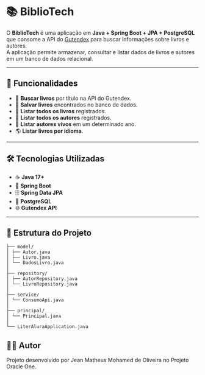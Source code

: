 # 📚 BiblioTech

O **BiblioTech** é uma aplicação em **Java + Spring Boot + JPA + PostgreSQL** que consome a API do [Gutendex](https://gutendex.com/) para buscar informações sobre livros e autores.  
A aplicação permite armazenar, consultar e listar dados de livros e autores em um banco de dados relacional.

---

## 🚀 Funcionalidades

- 🔎 **Buscar livros** por título na API do Gutendex.  
- 💾 **Salvar livros** encontrados no banco de dados.  
- 📖 **Listar todos os livros** registrados.  
- 👤 **Listar todos os autores** registrados.  
- 📆 **Listar autores vivos** em um determinado ano.  
- 🌎 **Listar livros por idioma**.  

---

## 🛠️ Tecnologias Utilizadas

- ☕ **Java 17+**  
- 🌱 **Spring Boot**  
- 🗄️ **Spring Data JPA**  
- 🐘 **PostgreSQL**  
- 🌐 **Gutendex API**  

---

## 📂 Estrutura do Projeto

```
├── model/
│ ├── Autor.java
│ ├── Livro.java
│ └── DadosLivro.java
│
├── repository/
│ ├── AutorRepository.java
│ └── LivroRepository.java
│
├── service/
│ └── ConsumoApi.java
│
├── principal/
│ └── Principal.java
│
└── LiterAluraApplication.java
```

## 👨‍💻 Autor

Projeto desenvolvido por Jean Matheus Mohamed de Oliveira no Projeto Oracle One.
